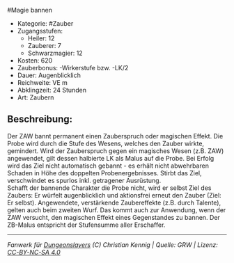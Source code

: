 #Magie bannen  
- Kategorie: #Zauber  
- Zugangsstufen:  
  - Heiler: 12  
  - Zauberer: 7  
  - Schwarzmagier: 12  
- Kosten: 620  
- Zauberbonus: -Wirkerstufe bzw. -LK/2  
- Dauer: Augenblicklich  
- Reichweite: VE m  
- Abklingzeit: 24 Stunden  
- Art: Zaubern     

## Beschreibung:
Der ZAW bannt permanent einen Zauberspruch oder magischen Effekt. Die Probe wird durch die Stufe des Wesens, welches den Zauber wirkte, gemindert. Wird der Zauberspruch gegen ein magisches Wesen (z.B. ZAW) angewendet, gilt dessen halbierte LK als Malus auf die Probe. Bei Erfolg wird das Ziel nicht automatisch gebannt - es erhält nicht abwehrbaren Schaden in Höhe des doppelten Probenergebnisses. Stirbt das Ziel, verschwindet es spurlos inkl. getragener Ausrüstung.<br>Schafft der bannende Charakter die Probe nicht, wird er selbst Ziel des Zaubers: Er würfelt augenblicklich und aktionsfrei erneut den Zauber (Ziel: Er selbst). Angewendete, verstärkende Zaubereffekte (z.B. durch Talente), gelten auch beim zweiten Wurf. Das kommt auch zur Anwendung, wenn der ZAW versucht, den magischen Effekt eines Gegenstandes zu bannen. Der ZB-Malus entspricht der Stufensumme aller Erschaffer.


___
*Fanwerk für [Dungeonslayers](https://www.dungeonslayers.net/) (C) Christian Kennig | Quelle: GRW | Lizenz: [CC-BY-NC-SA 4.0](https://creativecommons.org/licenses/by-nc-sa/4.0/deed.de)*